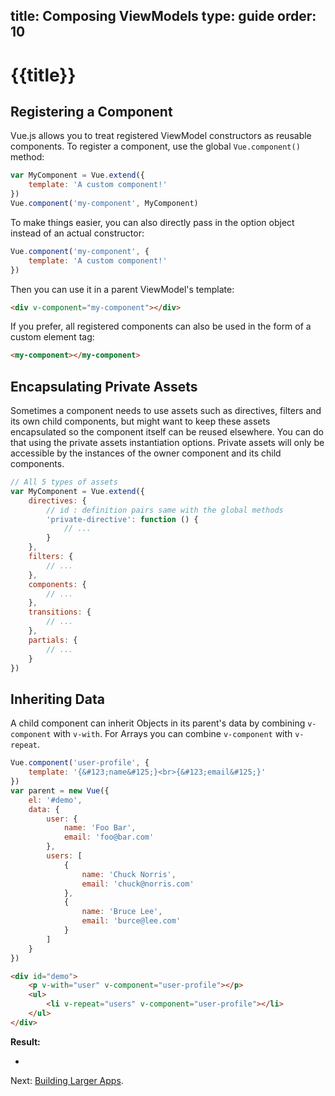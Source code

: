 title: Composing ViewModels
type: guide
order: 10
---

# {{title}}

## Registering a Component

Vue.js allows you to treat registered ViewModel constructors as reusable components. To register a component, use the global `Vue.component()` method:

``` js
var MyComponent = Vue.extend({
    template: 'A custom component!'
})
Vue.component('my-component', MyComponent)
```

To make things easier, you can also directly pass in the option object instead of an actual constructor:

``` js
Vue.component('my-component', {
    template: 'A custom component!'
})
```

Then you can use it in a parent ViewModel's template:

``` html
<div v-component="my-component"></div>
```

If you prefer, all registered components can also be used in the form of a custom element tag:

``` html
<my-component></my-component>
```

## Encapsulating Private Assets

Sometimes a component needs to use assets such as directives, filters and its own child components, but might want to keep these assets encapsulated so the component itself can be reused elsewhere. You can do that using the private assets instantiation options. Private assets will only be accessible by the instances of the owner component and its child components.

``` js
// All 5 types of assets
var MyComponent = Vue.extend({
    directives: {
        // id : definition pairs same with the global methods
        'private-directive': function () {
            // ...
        }
    },
    filters: {
        // ...
    },
    components: {
        // ...
    },
    transitions: {
        // ...
    },
    partials: {
        // ...
    }
})
```

## Inheriting Data

A child component can inherit Objects in its parent's data by combining `v-component` with `v-with`. For Arrays you can combine `v-component` with `v-repeat`.

``` js
Vue.component('user-profile', {
    template: '{&#123;name&#125;}<br>{&#123;email&#125;}'
})
var parent = new Vue({
    el: '#demo',
    data: {
        user: {
            name: 'Foo Bar',
            email: 'foo@bar.com'
        },
        users: [
            {
                name: 'Chuck Norris',
                email: 'chuck@norris.com'
            },
            {
                name: 'Bruce Lee',
                email: 'burce@lee.com'
            }
        ]
    }
})
```

``` html
<div id="demo">
    <p v-with="user" v-component="user-profile"></p>
    <ul>
        <li v-repeat="users" v-component="user-profile"></li>
    </ul>
</div>
```

**Result:**

<div id="demo"><p v-with="user" v-component="user-profile"></p><ul><li v-repeat="users" v-component="user-profile"></li></ul></div>
<script src="/js/vue.min.js"></script>
<script>
    Vue.component('user-profile', {
        template: '{&#123;name&#125;}<br>{&#123;email&#125;}'
    })
    var parent = new Vue({
        el: '#demo',
        data: {
            user: {
                name: 'Foo Bar',
                email: 'foo@bar.com'
            },
            users: [
                {
                    name: 'Chuck Norris',
                    email: 'chuck@norris.com'
                },
                {
                    name: 'Bruce Lee',
                    email: 'burce@lee.com'
                }
            ]
        }
    })
</script>

Next: [Building Larger Apps](/guide/application.html).